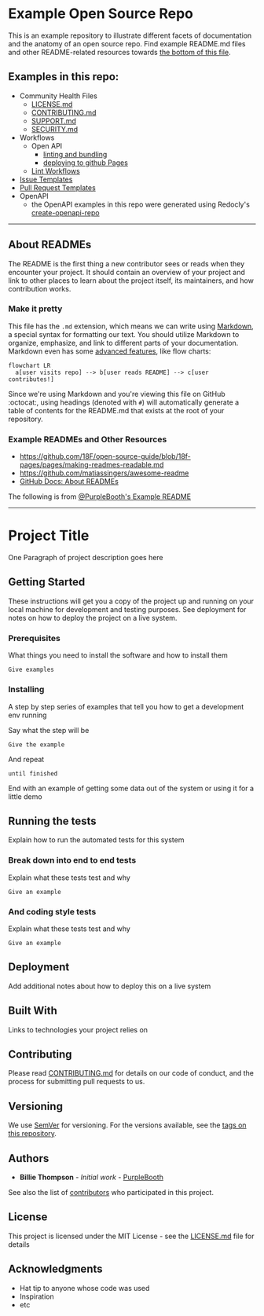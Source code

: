 # Example Open Source Repo

This is an example repository to illustrate different facets of documentation and the anatomy of an open source repo.  Find example README.md files and other README-related resources towards [the bottom of this file](#example-readmes-and-other-resources).

## Examples in this repo:
- Community Health Files
    - [LICENSE.md](./LICENSE.md)
    - [CONTRIBUTING.md](./CONTRIBUTING.md)
    - [SUPPORT.md](./SUPPORT.md)
    - [SECURITY.md](./SECURITY.md)
- Workflows
    - Open API
        - [linting and bundling](./.github/workflows/lint-api-docs.yml)
        - [deploying to github Pages](./.github/workflows/deploy-api-docs.yml)
    - [Lint Workflows](./.github/workflows/lint-workflows.yml)
- [Issue Templates](./.github/ISSUE_TEMPLATE/)
- [Pull Request Templates](./.github/PULL_REQUEST_TEMPLATE/)
- OpenAPI
    - the OpenAPI examples in this repo were generated using Redocly's [create-openapi-repo](https://github.com/Redocly/create-openapi-repo)

---

## About READMEs
The README is the first thing a new contributor sees or reads when they encounter your project. It should contain an overview of your project and link to other places to learn about the project itself, its maintainers, and how contribution works. 

### Make it pretty
This file has the `.md` extension, which means we can write using [Markdown](https://docs.github.com/en/get-started/writing-on-github/getting-started-with-writing-and-formatting-on-github/basic-writing-and-formatting-syntax), a special syntax for formatting our text.  You should utilize Markdown to organize, emphasize, and link to different parts of your documentation.  Markdown even has some [advanced features](https://docs.github.com/en/get-started/writing-on-github/working-with-advanced-formatting), like flow charts:

```mermaid
flowchart LR
  a[user visits repo] --> b[user reads README] --> c[user contributes!]
```

Since we're using Markdown and you're viewing this file on GitHub :octocat:, using headings (denoted with `#`) will automatically generate a table of contents for the README.md that exists at the root of your repository.

### Example READMEs and Other Resources
- https://github.com/18F/open-source-guide/blob/18f-pages/pages/making-readmes-readable.md 
- https://github.com/matiassingers/awesome-readme
- [GitHub Docs: About READMEs](https://docs.github.com/en/repositories/managing-your-repositorys-settings-and-features/customizing-your-repository/about-readmes)


The following is from [@PurpleBooth's Example README](https://gist.github.com/PurpleBooth/109311bb0361f32d87a2)

---

# Project Title

One Paragraph of project description goes here

## Getting Started

These instructions will get you a copy of the project up and running on your local machine for development and testing purposes. See deployment for notes on how to deploy the project on a live system.

### Prerequisites

What things you need to install the software and how to install them

```
Give examples
```

### Installing

A step by step series of examples that tell you how to get a development env running

Say what the step will be

```
Give the example
```

And repeat

```
until finished
```

End with an example of getting some data out of the system or using it for a little demo

## Running the tests

Explain how to run the automated tests for this system

### Break down into end to end tests

Explain what these tests test and why

```
Give an example
```

### And coding style tests

Explain what these tests test and why

```
Give an example
```

## Deployment

Add additional notes about how to deploy this on a live system

## Built With

Links to technologies your project relies on

## Contributing

Please read [CONTRIBUTING.md](./CONTRIBUTING.md) for details on our code of conduct, and the process for submitting pull requests to us.

## Versioning

We use [SemVer](http://semver.org/) for versioning. For the versions available, see the [tags on this repository](https://github.com/your/project/tags). 

## Authors

* **Billie Thompson** - *Initial work* - [PurpleBooth](https://github.com/PurpleBooth)

See also the list of [contributors](https://github.com/your/project/contributors) who participated in this project.

## License

This project is licensed under the MIT License - see the [LICENSE.md](LICENSE.md) file for details

## Acknowledgments

* Hat tip to anyone whose code was used
* Inspiration
* etc

